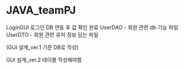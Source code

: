 # JAVA_teamPJ


LoginGUI 로그인 DB 연동 후 값 확인 완료
UserDAO - 회원 관련 db 기능 파일
UserDTO - 회원 관련 유저 정보 담는 파일

(GUI 설계_ver.1 기준 DB로 작성)


GUI 설계_ver.2 테이블 작성해야함
